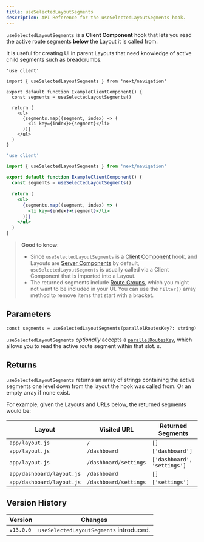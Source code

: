 ```yaml
---
title: useSelectedLayoutSegments
description: API Reference for the useSelectedLayoutSegments hook.
---
```


`useSelectedLayoutSegments` is a **Client Component** hook that lets you read the active route segments **below** the Layout it is called from.

It is useful for creating UI in parent Layouts that need knowledge of active child segments such as breadcrumbs.

```tsx filename="app/example-client-component.tsx" switcher
'use client'

import { useSelectedLayoutSegments } from 'next/navigation'

export default function ExampleClientComponent() {
  const segments = useSelectedLayoutSegments()

  return (
    <ul>
      {segments.map((segment, index) => (
        <li key={index}>{segment}</li>
      ))}
    </ul>
  )
}
```

```jsx filename="app/example-client-component.js" switcher
'use client'

import { useSelectedLayoutSegments } from 'next/navigation'

export default function ExampleClientComponent() {
  const segments = useSelectedLayoutSegments()

  return (
    <ul>
      {segments.map((segment, index) => (
        <li key={index}>{segment}</li>
      ))}
    </ul>
  )
}
```

> **Good to know**:
>
> - Since `useSelectedLayoutSegments` is a [Client Component](/docs/app/building-your-application/rendering/client-components) hook, and Layouts are [Server Components](/docs/app/building-your-application/rendering/server-components) by default, `useSelectedLayoutSegments` is usually called via a Client Component that is imported into a Layout.
> - The returned segments include [Route Groups](/docs/app/building-your-application/routing/route-groups), which you might not want to be included in your UI. You can use the `filter()` array method to remove items that start with a bracket.

## Parameters

```tsx
const segments = useSelectedLayoutSegments(parallelRoutesKey?: string)
```

`useSelectedLayoutSegments` _optionally_ accepts a [`parallelRoutesKey`](/docs/app/building-your-application/routing/parallel-routes#useselectedlayoutsegments), which allows you to read the active route segment within that slot.
s.

## Returns

`useSelectedLayoutSegments` returns an array of strings containing the active segments one level down from the layout the hook was called from. Or an empty array if none exist.

For example, given the Layouts and URLs below, the returned segments would be:

| Layout                    | Visited URL           | Returned Segments           |
| ------------------------- | --------------------- | --------------------------- |
| `app/layout.js`           | `/`                   | `[]`                        |
| `app/layout.js`           | `/dashboard`          | `['dashboard']`             |
| `app/layout.js`           | `/dashboard/settings` | `['dashboard', 'settings']` |
| `app/dashboard/layout.js` | `/dashboard`          | `[]`                        |
| `app/dashboard/layout.js` | `/dashboard/settings` | `['settings']`              |

## Version History

| Version   | Changes                                 |
| --------- | --------------------------------------- |
| `v13.0.0` | `useSelectedLayoutSegments` introduced. |
